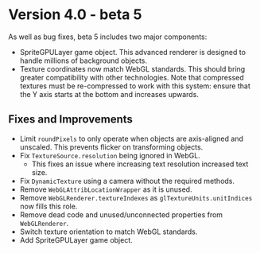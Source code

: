 # Version 4.0 - beta 5

As well as bug fixes, beta 5 includes two major components:

- SpriteGPULayer game object. This advanced renderer is designed to handle millions of background objects.
- Texture coordinates now match WebGL standards. This should bring greater compatibility with other technologies. Note that compressed textures must be re-compressed to work with this system: ensure that the Y axis starts at the bottom and increases upwards.

## Fixes and Improvements

- Limit `roundPixels` to only operate when objects are axis-aligned and unscaled. This prevents flicker on transforming objects.
- Fix `TextureSource.resolution` being ignored in WebGL.
  - This fixes an issue where increasing text resolution increased text size.
- Fix `DynamicTexture` using a camera without the required methods.
- Remove `WebGLAttribLocationWrapper` as it is unused.
- Remove `WebGLRenderer.textureIndexes` as `glTextureUnits.unitIndices` now fills this role.
- Remove dead code and unused/unconnected properties from `WebGLRenderer`.
- Switch texture orientation to match WebGL standards.
- Add SpriteGPULayer game object.
